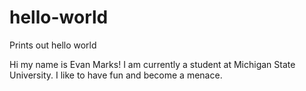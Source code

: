 # hello-world
Prints out hello world

Hi my name is Evan Marks!
I am currently a student at Michigan State University.
I like to have fun and become a menace.
